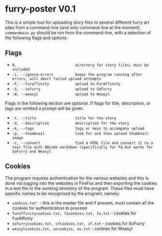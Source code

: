 # furry-poster V0.1
This is a simple tool for uploading story files to several different furry art sites from a command-line (and only command-line at the moment). `commandmain.py` should be run from the command-line, with a selection of the following flags and options:

## Flags
  - `D,                           directory for story files; must be included`
  - `-i, --ignore-errors          keeps the program running after errors, will abort failed upload attempts`
  - `-F, --furaffinity            upload to FurAffinity`
  - `-S, --sofurry                upload to SoFurry`
  - `-W, --weasyl                 upload to Weasyl`

Flags in the following section are optional. If flags for title, description, or tags are omitted a prompt will be given.
  - `-t, --title                  title for the story`
  - `-d, --description            description for the story`
  - `-k, --tags                   tags or keys to accompany upload`
  - `-p, --thumbnail              look for and then upload thumbnail image`
  - `-c, --convert                find a HTML file and convert it to a text file with BBcode markdown (specifically for FA but works for SoFurry and Weasyl`
## Cookies
The program requires authentication for the various websites and this is done via logging into the websites in FireFox and then exporting the cookies in a text file to the working directory of the program. These files must have specific names to be recognised by the program, namely:
  - `cookies.txt'`     - this is the master file and if present, must contain all the cookies for authentication to proceed
  - `furaffinitycookies.txt, facookies.txt, fa.txt`      - cookies for FurAffinity
  - `sofurrycookies.txt, sfcookies.txt, sf.txt`       - cookies for SoFurry
  - `weasylcookies.txt, wscookies, ws.txt`      - cookies for Weasyl
